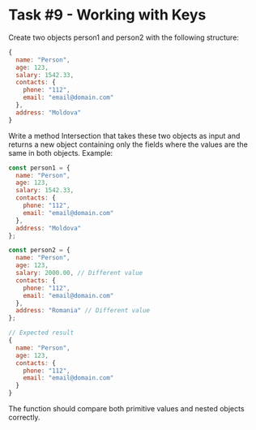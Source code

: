 # Task #9 - Working with Keys
Create two objects person1 and person2 with the following structure:
```javascript
{
  name: "Person",
  age: 123,
  salary: 1542.33,
  contacts: {
    phone: "112",
    email: "email@domain.com"
  },
  address: "Moldova"
}
```
Write a method Intersection that takes these two objects as input and returns a new object containing only the fields where the values are the same in both objects.
Example:
```javascript
const person1 = {
  name: "Person",
  age: 123,
  salary: 1542.33,
  contacts: {
    phone: "112",
    email: "email@domain.com"
  },
  address: "Moldova"
};

const person2 = {
  name: "Person",
  age: 123,
  salary: 2000.00, // Different value
  contacts: {
    phone: "112",
    email: "email@domain.com"
  },
  address: "Romania" // Different value
};

// Expected result
{
  name: "Person",
  age: 123,
  contacts: {
    phone: "112",
    email: "email@domain.com"
  }
}

```
The function should compare both primitive values and nested objects correctly.
